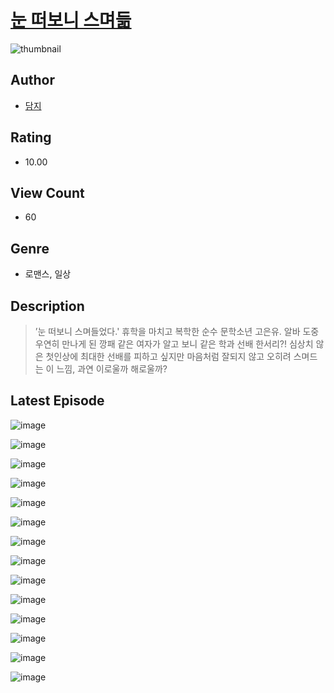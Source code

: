 # [눈 떠보니 스며듦](https://comic.naver.com/challenge/list?titleId=811223)
![thumbnail](https://image-comic.pstatic.net/user_contents_data/challenge_comic/2023/05/27/366813/upload_7364846883115186484_480x623.jpeg)

## Author
- [담지](https://comic.naver.com/artistTitle?id=366813)

## Rating
- 10.00

## View Count
- 60

## Genre
- 로맨스, 일상

## Description
> ’눈 떠보니 스며들었다.' 휴학을 마치고 복학한 순수 문학소년 고은유. 알바 도중 우연히 만나게 된 깡패 같은 여자가 알고 보니 같은 학과 선배 한서리?! 심상치 않은 첫인상에 최대한 선배를 피하고 싶지만 마음처럼 잘되지 않고 오히려 스며드는 이 느낌, 과연 이로울까 해로울까?


## Latest Episode
![image](https://image-comic.pstatic.net/user_contents_data/challenge_comic/2023/05/27/366813/upload_7219608171024102968.jpeg)

![image](https://image-comic.pstatic.net/user_contents_data/challenge_comic/2023/05/27/366813/upload_3487255300516688742.jpeg)

![image](https://image-comic.pstatic.net/user_contents_data/challenge_comic/2023/05/27/366813/upload_7306353045643932979.jpeg)

![image](https://image-comic.pstatic.net/user_contents_data/challenge_comic/2023/05/27/366813/upload_3689964558483731254.jpeg)

![image](https://image-comic.pstatic.net/user_contents_data/challenge_comic/2023/05/27/366813/upload_4122821374126613555.jpeg)

![image](https://image-comic.pstatic.net/user_contents_data/challenge_comic/2023/05/27/366813/upload_7076388006048969573.jpeg)

![image](https://image-comic.pstatic.net/user_contents_data/challenge_comic/2023/05/27/366813/upload_3487248677690631781.jpeg)

![image](https://image-comic.pstatic.net/user_contents_data/challenge_comic/2023/05/27/366813/upload_7005684792128791139.jpeg)

![image](https://image-comic.pstatic.net/user_contents_data/challenge_comic/2023/05/27/366813/upload_3689347711723977058.jpeg)

![image](https://image-comic.pstatic.net/user_contents_data/challenge_comic/2023/05/27/366813/upload_4134975595508885089.jpeg)

![image](https://image-comic.pstatic.net/user_contents_data/challenge_comic/2023/05/27/366813/upload_3905806383201923125.jpeg)

![image](https://image-comic.pstatic.net/user_contents_data/challenge_comic/2023/05/27/366813/upload_7076903672791249250.jpeg)

![image](https://image-comic.pstatic.net/user_contents_data/challenge_comic/2023/05/27/366813/upload_3834646175386514274.jpeg)

![image](https://image-comic.pstatic.net/user_contents_data/challenge_comic/2023/05/27/366813/upload_7005405541912099129.jpeg)
